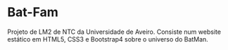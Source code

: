 # Bat-Fam
Projeto de LM2 de NTC da Universidade de Aveiro. Consiste num website estático em HTML5, CSS3 e Bootstrap4 sobre o universo do BatMan.
